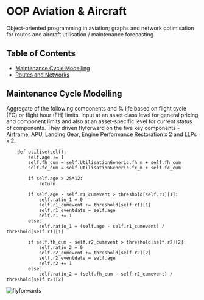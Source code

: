 # OOP Aviation & Aircraft
Object-oriented programming in aviation; graphs and network optimisation for routes and aircraft utilisation / maintenance forecasting

## Table of Contents
* [Maintenance Cycle Modelling](#maintenance-cycle-modelling)
* [Routes and Networks](#routes-and-networks)

## Maintenance Cycle Modelling
Aggregate of the following components and % life based on flight cycle (FC) or flight hour (FH) limits. Input at an asset class level for general pricing and component limits and also at an asset-specific level for current status of components. They driven flyforward on the five key components - Airframe, APU, Landing Gear, Engine Performance Restoration x 2 and LLPs x 2.

```
    def utilise(self):
        self.age += 1
        self.fh_cum = self.UtilisationGeneric.fh_m + self.fh_cum
        self.fc_cum = self.UtilisationGeneric.fc_m + self.fc_cum

        if self.age > 25*12:
            return

        if self.age - self.r1_cumevent > threshold[self.r1][1]:
            self.ratio_1 = 0
            self.r1_cumevent += threshold[self.r1][1]
            self.r1_eventdate = self.age
            self.r1 += 1
        else:
            self.ratio_1 = (self.age - self.r1_cumevent) / threshold[self.r1][1]

        if self.fh_cum - self.r2_cumevent > threshold[self.r2][2]:
            self.ratio_2 = 0
            self.r2_cumevent += threshold[self.r2][2]
            self.r2_eventdate = self.age
            self.r2 += 1
        else:
            self.ratio_2 = (self.fh_cum - self.r2_cumevent) / threshold[self.r2][2]
```

![flyforwards](https://user-images.githubusercontent.com/84533632/123513884-a0b3d080-d687-11eb-9e3a-1d06bfd4bcfa.png)
